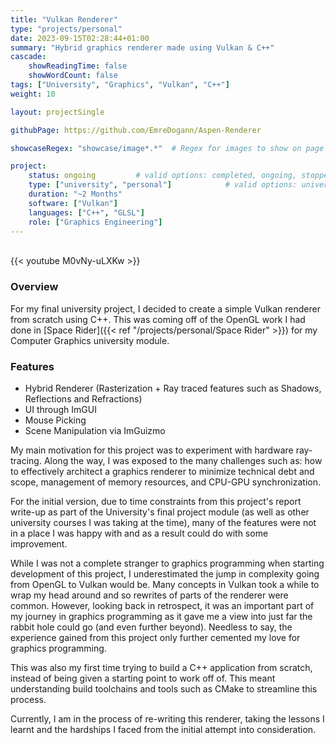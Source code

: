 ```yaml
---
title: "Vulkan Renderer"
type: "projects/personal"
date: 2023-09-15T02:28:44+01:00
summary: "Hybrid graphics renderer made using Vulkan & C++"
cascade:
    showReadingTime: false
    showWordCount: false
tags: ["University", "Graphics", "Vulkan", "C++"]
weight: 10

layout: projectSingle

githubPage: https://github.com/EmreDogann/Aspen-Renderer

showcaseRegex: "showcase/image*.*"	# Regex for images to show on page

project:
    status: ongoing			# valid options: completed, ongoing, stopped
    type: ["university", "personal"]			# valid options: university, personal, gamejam
    duration: "~2 Months"
    software: ["Vulkan"]
    languages: ["C++", "GLSL"]
    role: ["Graphics Engineering"]
---
```


\
{{< youtube M0vNy-uLXKw >}}

### Overview

For my final university project, I decided to create a simple Vulkan renderer from scratch using C++. This was coming off of the OpenGL work I had done in [Space Rider]({{< ref "/projects/personal/Space Rider" >}}) for my Computer Graphics university module.

### Features

- Hybrid Renderer (Rasterization + Ray traced features such as Shadows, Reflections and Refractions)
- UI through ImGUI
- Mouse Picking
- Scene Manipulation via ImGuizmo

My main motivation for this project was to experiment with hardware ray-tracing. Along the way, I was exposed to the many challenges such as: how to effectively architect a graphics renderer to minimize technical debt and scope, management of memory resources, and CPU-GPU synchronization.

For the initial version, due to time constraints from this project's report write-up as part of the University's final project module (as well as other university courses I was taking at the time), many of the features were not in a place I was happy with and as a result could do with some improvement.

While I was not a complete stranger to graphics programming when starting development of this project, I underestimated the jump in complexity going from OpenGL to Vulkan would be. Many concepts in Vulkan took a while to wrap my head around and so rewrites of parts of the renderer were common. However, looking back in retrospect, it was an important part of my journey in graphics programming as it gave me a view into just far the rabbit hole could go (and even further beyond). Needless to say, the experience gained from this project only further cemented my love for graphics programming.

This was also my first time trying to build a C++ application from scratch, instead of being given a starting point to work off of. This meant understanding build toolchains and tools such as CMake to streamline this process.

Currently, I am in the process of re-writing this renderer, taking the lessons I learnt and the hardships I faced from the initial attempt into consideration.
